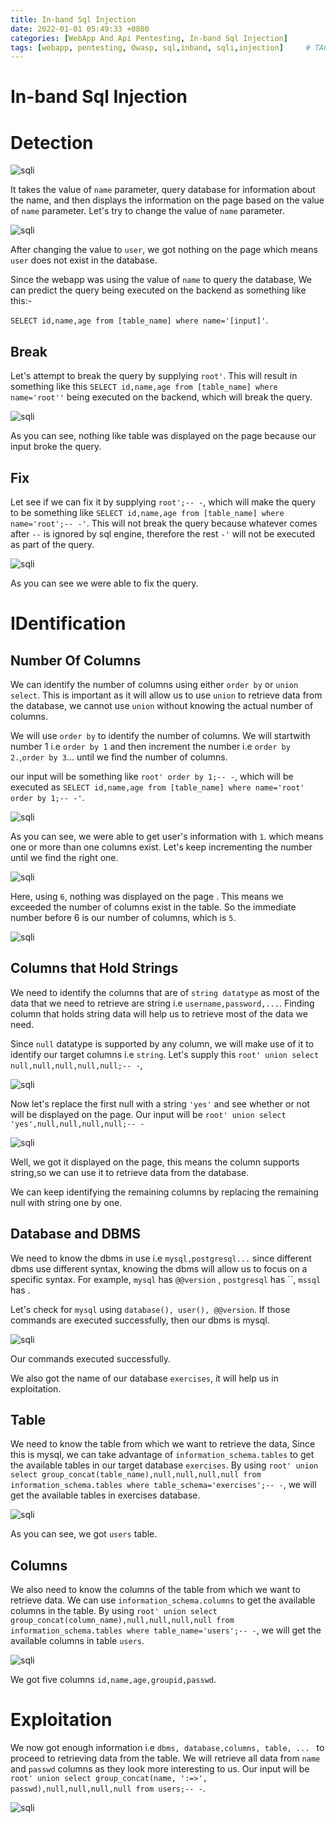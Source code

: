 ```yaml
---
title: In-band Sql Injection
date: 2022-01-01 05:49:33 +0800
categories: [WebApp And Api Pentesting, In-band Sql Injection]
tags: [webapp, pentesting, Owasp, sql,inband, sqli,injection]     # TAG names should always be lowercase
---
```


# In-band Sql Injection

# Detection

![sqli](https://raw.githubusercontent.com/cyberkhalid/cyberkhalid.github.io/main/assets/img/ipentest/sqliu1.png)

It takes the value of `name` parameter, query database for information about the name, and then displays the information on the page based on the value of `name` parameter. Let's try to change the value of `name` parameter.

![sqli](https://raw.githubusercontent.com/cyberkhalid/cyberkhalid.github.io/main/assets/img/ipentest/sqliu0.png)

After changing the value to `user`, we got nothing on the page which means `user` does not exist in the database.

Since the webapp was using the value of `name` to query the database, We can predict the query being executed on the backend as something like this:- 

`SELECT id,name,age from [table_name] where name='[input]'`.

## Break

Let's attempt to break the query by supplying `root'`. This will result in something like this `SELECT id,name,age from [table_name] where name='root''` being executed on the backend, which will break the query.

![sqli](https://raw.githubusercontent.com/cyberkhalid/cyberkhalid.github.io/main/assets/img/ipentest/sqliu4.png)

As you can see, nothing like table was displayed on the page because our input broke the query.

## Fix

Let see if we can fix it by supplying `root';-- -`, which will make the query to be something like `SELECT id,name,age from [table_name] where name='root';-- -'`. This will not break the query because whatever comes after `--` is ignored by sql engine, therefore the rest `-'` will not be executed as part of the query.

![sqli](https://raw.githubusercontent.com/cyberkhalid/cyberkhalid.github.io/main/assets/img/ipentest/sqliu5.png)

As you can see we were able to fix the query.

# IDentification

## Number Of Columns

We can identify the number of columns using either `order by` or `union select`. This is important as it will allow us to use `union` to retrieve data from the database, we cannot use `union` without knowing the actual number of columns.

We will use `order by` to identify the number of columns. We will startwith number 1 i.e `order by 1` and then increment the number i.e `order by 2.`,`order by 3`... until we find the number of columns.

our input will be something like `root' order by 1;-- -`, which will be executed as `SELECT id,name,age from [table_name] where name='root' order by 1;-- -'`.

![sqli](https://raw.githubusercontent.com/cyberkhalid/cyberkhalid.github.io/main/assets/img/ipentest/sqliu6.png)

As you can see, we were able to get user's information with `1`. which means one or more than one columns exist. Let's keep incrementing the number until we find the right one.

![sqli](https://raw.githubusercontent.com/cyberkhalid/cyberkhalid.github.io/main/assets/img/ipentest/sqliu7.png)

Here, using `6`, nothing was displayed on the page . This means we exceeded the number of columns exist in the table. So the immediate number before 6 is our number of columns, which is `5`.

![sqli](https://raw.githubusercontent.com/cyberkhalid/cyberkhalid.github.io/main/assets/img/ipentest/sqliu8.png)

## Columns that Hold Strings

We need to identify the columns that are of `string datatype` as most of the data that we need to retrieve are string i.e `username,password,...`. Finding column that holds string data will help us to retrieve most of the data we need.

Since `null` datatype is supported by any column, we will make use of it to identify our target columns i.e `string`. Let's supply this `root' union select null,null,null,null,null;-- -`, 

![sqli](https://raw.githubusercontent.com/cyberkhalid/cyberkhalid.github.io/main/assets/img/ipentest/sqliu9.png)

Now let's replace the first null with a string `'yes'` and see whether or not will be displayed on the page. Our input will be `root' union select 'yes',null,null,null,null;-- -`

![sqli](https://raw.githubusercontent.com/cyberkhalid/cyberkhalid.github.io/main/assets/img/ipentest/sqliu11.png)

Well, we got it displayed on the page, this means the column supports string,so we can use it to retrieve data from the database.

We can keep identifying the remaining columns by replacing the remaining null with string one by one.

## Database and DBMS

We need to know the dbms in use i.e `mysql,postgresql...` since different dbms use different syntax, knowing the dbms will allow us to focus on a specific syntax. For example, `mysql` has `@@version` , `postgresql` has ``, `mssql` has .

Let's check for `mysql` using `database(), user(), @@version`. If those commands are executed successfully, then our dbms is mysql.

![sqli](https://raw.githubusercontent.com/cyberkhalid/cyberkhalid.github.io/main/assets/img/ipentest/sqliu12.png)

Our commands executed successfully.

We also got the name of our database `exercises`, it will help us in exploitation.

## Table

We need to know the table from which we want to retrieve the data, Since this is mysql, we can take advantage of `information_schema.tables` to get the available tables in our target database `exercises`. By using `root' union select group_concat(table_name),null,null,null,null from information_schema.tables where table_schema='exercises';-- -`, we will get the available tables in exercises database.

![sqli](https://raw.githubusercontent.com/cyberkhalid/cyberkhalid.github.io/main/assets/img/ipentest/sqliu13.png)

As you can see, we got `users` table.

## Columns

We also need to know the columns of the table from which we want to retrieve data. We can use `information_schema.columns` to get the available columns in the table. By using `root' union select group_concat(column_name),null,null,null,null from information_schema.tables where table_name='users';-- -`, we will get the available columns in table `users`. 

![sqli](https://raw.githubusercontent.com/cyberkhalid/cyberkhalid.github.io/main/assets/img/ipentest/sqliu14.png)

We got five columns `id,name,age,groupid,passwd`.

# Exploitation

We now got enough information i.e `dbms, database,columns, table, ... ` to proceed to retrieving data from the table. We will retrieve all data from `name` and `passwd` columns as they look more interesting to us. Our input will be `root' union select group_concat(name, ':=>', passwd),null,null,null,null from users;-- -`.

![sqli](https://raw.githubusercontent.com/cyberkhalid/cyberkhalid.github.io/main/assets/img/ipentest/sqliu16.png)

